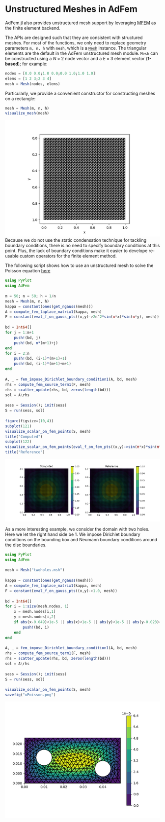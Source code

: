 # Unstructured Meshes in AdFem

AdFem.jl also provides unstructured mesh support by leveraging [MFEM](https://mfem.org/) as the finite element backend. 

The APIs are designed such that they are consistent with structured meshes. For most of the functions, we only need to replace geometry parameters `m, n, h` with `mesh`, which is a [`Mesh`](@ref) instance. The triangular elements are the default in the AdFem unstructured mesh module.  `Mesh` can be constructed using a $N\times 2$ node vector and a $E\times 3$ element vector (**1-based**); for example:

```julia
nodes = [0.0 0.0;1.0 0.0;0.0 1.0;1.0 1.0]
elems = [1 2 3;2 3 4]
mesh = Mesh(nodes, elems)
```

Particularly, we provide a convenient constructor for constructing meshes on a rectangle: 

```julia
mesh = Mesh(m, n, h)
visualize_mesh(mesh)
```

![](https://raw.githubusercontent.com/ADCMEMarket/ADCMEImages/master/AdFem/mfem/mfem_mesh.png)
Because we do not use the static condensation technique for tackling boundary conditions, there is no need to specify boundary conditions at this point. Plus, the lack of boundary conditions make it easier to develope re-usable custom operators for the finite element method. 

The following script shows how to use an unstructured mesh to solve the Poisson equation [here](https://kailaix.github.io/AdFem.jl/dev/gallery/#Poisson's-Equation)

```julia
using PyPlot 
using AdFem

m = 50; n = 50; h = 1/n 
mesh = Mesh(m, n, h)
kappa = constant(ones(get_ngauss(mesh)))
A = compute_fem_laplace_matrix1(kappa, mesh)
F = constant(eval_f_on_gauss_pts((x,y)->2π^2*sin(π*x)*sin(π*y), mesh))

bd = Int64[]
for j = 1:m+1
    push!(bd, j)
    push!(bd, n*(m+1)+j)
end
for i = 2:n
    push!(bd, (i-1)*(m+1)+1)
    push!(bd, (i-1)*(m+1)+m+1)
end

A, _ = fem_impose_Dirichlet_boundary_condition1(A, bd, mesh)
rhs = compute_fem_source_term1(F, mesh)
rhs = scatter_update(rhs, bd, zeros(length(bd)))
sol = A\rhs

sess = Session(); init(sess)
S = run(sess, sol)

figure(figsize=(10,4))
subplot(121)
visualize_scalar_on_fem_points(S, mesh)
title("Computed")
subplot(122)
visualize_scalar_on_fem_points(eval_f_on_fem_pts((x,y)->sin(π*x)*sin(π*y), mesh), mesh)
title("Reference")
```

![](https://raw.githubusercontent.com/ADCMEMarket/ADCMEImages/master/AdFem/mfem/poisson.png)


As a more interesting example, we consider the domain with two holes. Here we let the right hand side be 1. We impose Dirichlet boundary conditions on the bounding box and Neumann boundary conditions around the disc boundaries. 

```julia
using PyPlot 
using AdFem

mesh = Mesh("twoholes.msh")

kappa = constant(ones(get_ngauss(mesh)))
A = compute_fem_laplace_matrix1(kappa, mesh)
F = constant(eval_f_on_gauss_pts((x,y)->1.0, mesh))

bd = Int64[]
for i = 1:size(mesh.nodes, 1)
    x = mesh.nodes[i,1]
    y = mesh.nodes[i,2]
    if abs(x-0.049)<1e-5 || abs(x)<1e-5 || abs(y)<1e-5 || abs(y-0.023)<1e-5
        push!(bd, i)
    end
end

A, _ = fem_impose_Dirichlet_boundary_condition1(A, bd, mesh)
rhs = compute_fem_source_term1(F, mesh)
rhs = scatter_update(rhs, bd, zeros(length(bd)))
sol = A\rhs

sess = Session(); init(sess)
S = run(sess, sol)

visualize_scalar_on_fem_points(S, mesh)
savefig("uPoisson.png")
```

![](https://raw.githubusercontent.com/ADCMEMarket/ADCMEImages/master/AdFem/mfem/uPoisson.png)
